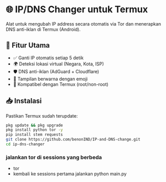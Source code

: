 # 🌐 IP/DNS Changer untuk Termux

Alat untuk mengubah IP address secara otomatis via Tor dan menerapkan DNS anti-iklan di Termux (Android).

## 🔧 Fitur Utama
- ✅ Ganti IP otomatis setiap 5 detik
- 🌍 Deteksi lokasi virtual (Negara, Kota, ISP)
- 🛡️ DNS anti-iklan (AdGuard + Cloudflare)
- 🎨 Tampilan berwarna dengan emoji
- 📱 Kompatibel dengan Termux (root/non-root)

## 📥 Instalasi
Pastikan Termux sudah terupdate:
```bash
pkg update && pkg upgrade
pkg install python tor -y
pip install stem requests
git clone https://github.com/benonIND/IP-and-DNS-change.git
cd ip-dns-changer
```

### jalankan tor di sessions yang berbeda
- tor
- kembali ke sessions pertama jalankan
python main.py
